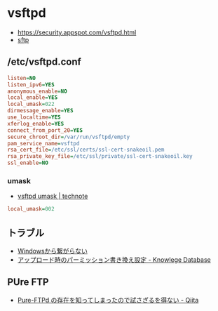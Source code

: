 # vsftpd

- https://security.appspot.com/vsftpd.html
- [sftp](../command/sftp.md)

## /etc/vsftpd.conf

~~~ini
listen=NO
listen_ipv6=YES
anonymous_enable=NO
local_enable=YES
local_umask=022
dirmessage_enable=YES
use_localtime=YES
xferlog_enable=YES
connect_from_port_20=YES
secure_chroot_dir=/var/run/vsftpd/empty
pam_service_name=vsftpd
rsa_cert_file=/etc/ssl/certs/ssl-cert-snakeoil.pem
rsa_private_key_file=/etc/ssl/private/ssl-cert-snakeoil.key
ssl_enable=NO
~~~

### umask

- [vsftpd umask | technote](https://tech.withsin.net/2018/02/26/vsftpd-umask/)

~~~ini
local_umask=002
~~~

## トラブル

- [Windowsから繋がらない](https://github.com/hdknr/scriptogr.am/issues/39)
- [アップロード時のパーミッション書き換え設定 - Knowlege Database](http://extstrg.asabiya.net/pukiwiki/index.php?%A5%A2%A5%C3%A5%D7%A5%ED%A1%BC%A5%C9%BB%FE%A4%CE%A5%D1%A1%BC%A5%DF%A5%C3%A5%B7%A5%E7%A5%F3%BD%F1%A4%AD%B4%B9%A4%A8%C0%DF%C4%EA)

## PUre FTP

- [Pure-FTPd の存在を知ってしまったので試さざるを得ない - Qiita](https://qiita.com/koshigoe/items/92aaf30966dfe65be85f)
